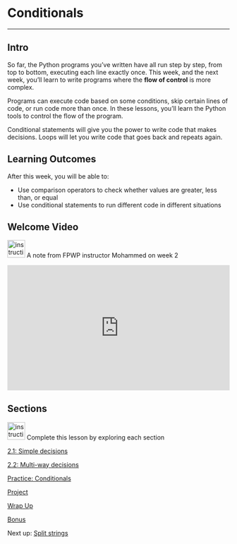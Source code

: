# Conditionals

---

## Intro

So far, the Python programs you’ve written have all run step by step, from top to bottom, executing each line exactly once. This week, and the next week, you’ll learn to write programs where the **flow of control** is more complex.

Programs can execute code based on some conditions, skip certain lines of code, or run code more than once. In these lessons, you’ll learn the Python tools to control the flow of the program.

Conditional statements will give you the power to write code that makes decisions. Loops will let you write code that goes back and repeats again.

## **Learning Outcomes**

After this week, you will be able to:

- Use comparison operators to check whether values are greater, less than, or equal
- Use conditional statements to run different code in different situations

## Welcome Video

<aside>

<img src="/future-proof-with-python/instruction.png" alt="instruction.png" width="40px" /> A note from FPWP instructor Mohammed on week 2

</aside>

<div style="position: relative; padding-bottom: 56.25%; height: 0;"><iframe src="https://www.youtube.com/embed/GPcK5fTCnMg" title="YouTube video player" frameborder="0" allow="accelerometer; autoplay; clipboard-write; encrypted-media; gyroscope; picture-in-picture" allowfullscreen style="position: absolute; top: 0; left: 0; width: 100%; height: 100%;"></iframe></div>

## Sections

<aside>

<img src="/future-proof-with-python/instruction.png" alt="instruction.png" width="40px" /> Complete this lesson by exploring each section

</aside>

[2.1: Simple decisions](/future-proof-with-python/conditionals/simple-decisions.md)

[2.2: Multi-way decisions](/future-proof-with-python/conditionals/multi-way-decisions.md)

[Practice: Conditionals](/future-proof-with-python/conditionals/practice-conditionals.md)

[Project](/future-proof-with-python/conditionals/project.md)

[Wrap Up](/future-proof-with-python/conditionals/wrap-up.md)

[Bonus ](/future-proof-with-python/conditionals/bonus.md)

<aside>

Next up: [Split strings](/future-proof-with-python/conditionals/split-strings.md)

</aside>
